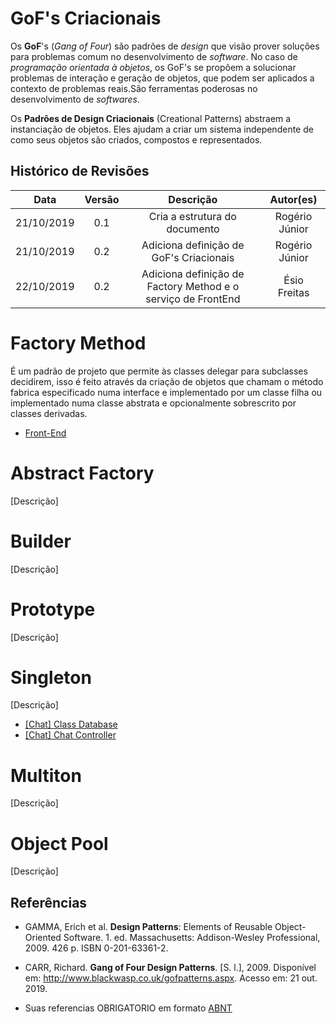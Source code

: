 # GoF's Criacionais

Os **GoF**'s (_Gang of Four_) são padrões de _design_ que visão prover soluções para problemas comum no desenvolvimento de _software_. No caso de _programação orientada à objetos_, os GoF's se propõem a solucionar problemas de interação e geração de objetos, que podem ser aplicados a contexto de problemas reais.São ferramentas poderosas no desenvolvimento de _softwares_.

Os **Padrões de Design Criacionais** (Creational Patterns) abstraem a instanciação de objetos. Eles ajudam a criar um sistema independente de como seus objetos são criados, compostos e representados.

## Histórico de Revisões

|    Data    | Versão |                          Descrição                           |   Autor(es)    |
| :--------: | :----: | :----------------------------------------------------------: | :------------: |
| 21/10/2019 |  0.1   |                Cria a estrutura do documento                 | Rogério Júnior |
| 21/10/2019 |  0.2   |           Adiciona definição de GoF's Criacionais            | Rogério Júnior |
| 22/10/2019 |  0.2   | Adiciona definição de Factory Method e o serviço de FrontEnd |  Ésio Freitas  |

# Factory Method

É um padrão de projeto que permite às classes delegar para subclasses decidirem, isso é feito através da criação de objetos que chamam o método fabrica especificado numa interface e implementado por um classe filha ou implementado numa classe abstrata e opcionalmente sobrescrito por classes derivadas.

- [Front-End](docs/DS/dinamica-e-seminario-4-b/servicos/Front.md#factory-method)

# Abstract Factory

[Descrição]

# Builder

[Descrição]

# Prototype

[Descrição]

# Singleton

[Descrição]

- [[Chat] Class Database](docs/DS/dinamica-e-seminario-4-b/servicos/Chat.md#class-database)
- [[Chat] Chat Controller](docs/DS/dinamica-e-seminario-4-b/servicos/Chat.md#chat-controller)

# Multiton

[Descrição]

# Object Pool

[Descrição]

## Referências

- GAMMA, Erich et al. **Design Patterns**: Elements of Reusable Object-Oriented Software. 1. ed. Massachusetts: Addison-Wesley Professional, 2009. 426 p. ISBN 0-201-63361-2.

- CARR, Richard. **Gang of Four Design Patterns**. [S. l.], 2009. Disponível em: http://www.blackwasp.co.uk/gofpatterns.aspx. Acesso em: 21 out. 2019.

- Suas referencias OBRIGATORIO em formato [ABNT](https://referenciabibliografica.net/a/pt-br/ref/abnt)
